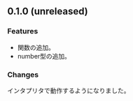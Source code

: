 <!--
## x.x.x (unreleased)

### Features

### Improvements

### Changes

### Bugfixes

-->

## 0.1.0 (unreleased)

### Features
- 関数の追加。
- number型の追加。

### Changes
インタプリタで動作するようになりました。
